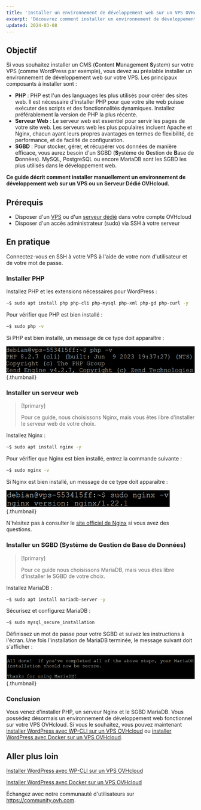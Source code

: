 ```yaml
---
title: 'Installer un environnement de développement web sur un VPS OVHcloud'
excerpt: 'Découvrez comment installer un environnement de développement web sur un VPS ou un Serveur Dédié OVHcloud'
updated: 2024-03-08
---
```


## Objectif

Si vous souhaitez installer un CMS (**C**ontent **M**anagement **S**ystem) sur votre VPS (comme WordPress par exemple), vous devez au préalable installer un environnement de développement web sur votre VPS. Les principaux composants à installer sont :

- **PHP** : PHP est l'un des languages les plus utilisés pour créer des sites web. Il est nécessaire d'installer PHP pour que votre site web puisse exécuter des scripts et des fonctionnalités dynamiques. Installez préférablement la version de PHP la plus récente.
- **Serveur Web** : Le serveur web est essentiel pour servir les pages de votre site web. Les serveurs web les plus populaires incluent Apache et Nginx, chacun ayant leurs propres avantages en termes de flexibilité, de performance, et de facilité de configuration.
- **SGBD** : Pour stocker, gérer, et récupérer vos données de manière efficace, vous aurez besoin d'un SGBD (**S**ystème de **G**estion de **B**ase de **D**onnées). MySQL, PostgreSQL ou encore MariaDB sont les SGBD les plus utilisés dans le développement web.

**Ce guide décrit comment installer manuellement un environnement de développement web sur un VPS ou un Serveur Dédié OVHcloud.**

## Prérequis

- Disposer d'un [VPS](https://www.ovhcloud.com/fr/vps/) ou d'un [serveur dédié](https://www.ovhcloud.com/fr/bare-metal/) dans votre compte OVHcloud
- Disposer d'un accès administrateur (sudo) via SSH à votre serveur

## En pratique

Connectez-vous en SSH à votre VPS à l'aide de votre nom d'utilisateur et de votre mot de passe.

### Installer PHP

Installez PHP et les extensions nécessaires pour WordPress :

```sh
~$ sudo apt install php php-cli php-mysql php-xml php-gd php-curl -y
```

Pour vérifier que PHP est bien installé :

```sh
~$ sudo php -v
```

Si PHP est bien installé, un message de ce type doit apparaître :

![env dev web](images/result_php_v.png){.thumbnail}

### Installer un serveur web

> [!primary]
>
> Pour ce guide, nous choisissons Nginx, mais vous êtes libre d'installer le serveur web de votre choix.
>

Installez Nginx :

```sh
~$ sudo apt install nginx -y
```

Pour vérifier que Nginx est bien installé, entrez la commande suivante :

```sh
~$ sudo nginx -v
```

Si Nginx est bien installé, un message de ce type doit apparaître :

![env dev web](images/result_nginx_v.png){.thumbnail}

N'hésitez pas à consulter le [site officiel de Nginx](https://www.nginx.com/) si vous avez des questions.

### Installer un SGBD (**S**ystème de **G**estion de **B**ase de **D**onnées)

> [!primary]
>
> Pour ce guide nous choisissons MariaDB, mais vous êtes libre d'installer le SGBD de votre choix.
>

Installez MariaDB :

```sh
~$ sudo apt install mariadb-server -y
```

Sécurisez et configurez MariaDB :

```sh
~$ sudo mysql_secure_installation
```

Définissez un mot de passe pour votre SGBD et suivez les instructions à l'écran. Une fois l'installation de MariaDB terminée, le message suivant doit s'afficher :

![env dev web](images/success_msg_mariadb.png){.thumbnail}

### Conclusion

Vous venez d'installer PHP, un serveur Nginx et le SGBD MariaDB. Vous possédez désormais un environnement de développement web fonctionnel sur votre VPS OVHcloud. Si vous le souhaitez, vous pouvez maintenant [installer WordPress avec WP-CLI sur un VPS OVHcloud](/pages/bare_metal_cloud/virtual_private_servers/install_wordpress_site_on_vps) ou [installer WordPress avec Docker sur un VPS OVHcloud](/pages/bare_metal_cloud/virtual_private_servers/install_wordpress_docker_on_vps).

## Aller plus loin

[Installer WordPress avec WP-CLI sur un VPS OVHcloud](/pages/bare_metal_cloud/virtual_private_servers/install_wordpress_site_on_vps)

[Installer WordPress avec Docker sur un VPS OVHcloud](/pages/bare_metal_cloud/virtual_private_servers/install_wordpress_docker_on_vps)

Échangez avec notre communauté d'utilisateurs sur <https://community.ovh.com>.
